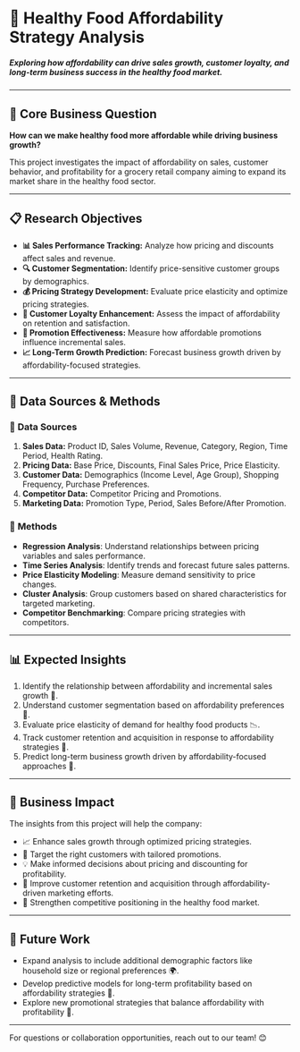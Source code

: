# 🥦 **Healthy Food Affordability Strategy Analysis**

##### **Exploring how affordability can drive sales growth, customer loyalty, and long-term business success in the healthy food market.**

---

## 🎯 **Core Business Question**

**How can we make healthy food more affordable while driving business growth?**

This project investigates the impact of affordability on sales, customer behavior, and profitability for a grocery retail company aiming to expand its market share in the healthy food sector.

---

## 📋 **Research Objectives**

- **📊 Sales Performance Tracking:** Analyze how pricing and discounts affect sales and revenue.
- **🔍 Customer Segmentation:** Identify price-sensitive customer groups by demographics.
- **💰 Pricing Strategy Development:** Evaluate price elasticity and optimize pricing strategies.
- **🤝 Customer Loyalty Enhancement:** Assess the impact of affordability on retention and satisfaction.
- **🎉 Promotion Effectiveness:** Measure how affordable promotions influence incremental sales.
- **📈 Long-Term Growth Prediction:** Forecast business growth driven by affordability-focused strategies.

---

## 🔬 **Data Sources & Methods**

### 📂 **Data Sources**
1. **Sales Data:** Product ID, Sales Volume, Revenue, Category, Region, Time Period, Health Rating.
2. **Pricing Data:** Base Price, Discounts, Final Sales Price, Price Elasticity.
3. **Customer Data:** Demographics (Income Level, Age Group), Shopping Frequency, Purchase Preferences.
4. **Competitor Data:** Competitor Pricing and Promotions.
5. **Marketing Data:** Promotion Type, Period, Sales Before/After Promotion.

### 🔧 **Methods**
- **Regression Analysis**: Understand relationships between pricing variables and sales performance.
- **Time Series Analysis**: Identify trends and forecast future sales patterns.
- **Price Elasticity Modeling**: Measure demand sensitivity to price changes.
- **Cluster Analysis**: Group customers based on shared characteristics for targeted marketing.
- **Competitor Benchmarking**: Compare pricing strategies with competitors.

---

## 📊 **Expected Insights**

1. Identify the relationship between affordability and incremental sales growth 💸.
2. Understand customer segmentation based on affordability preferences 👥.
3. Evaluate price elasticity of demand for healthy food products 📉.
4. Track customer retention and acquisition in response to affordability strategies 🔁.
5. Predict long-term business growth driven by affordability-focused approaches 🔮.

---

## 🚀 **Business Impact**

The insights from this project will help the company:
- 📈 Enhance sales growth through optimized pricing strategies.
- 🎯 Target the right customers with tailored promotions.
- 💡 Make informed decisions about pricing and discounting for profitability.
- 🤝 Improve customer retention and acquisition through affordability-driven marketing efforts.
- 🌟 Strengthen competitive positioning in the healthy food market.

---

## 📌 **Future Work**
- Expand analysis to include additional demographic factors like household size or regional preferences 🌍.
- Develop predictive models for long-term profitability based on affordability strategies 🔮.
- Explore new promotional strategies that balance affordability with profitability 🎉.

---

For questions or collaboration opportunities, reach out to our team! 😊
